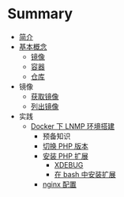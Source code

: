 # Summary

* [简介](README.md)
* [基本概念](concepts.md)
    * [镜像](concepts/image.md)
    * [容器](concepts/container.md)
    * [仓库](concepts/repository.md)
* 镜像
    * [获取镜像](image/get.md)
    * [列出镜像](image/list.md)
* 实践
    * [Docker 下 LNMP 环境搭建](practice/dnmp.md)
        * 预备知识
        * [切换 PHP 版本](practice/lnmp/change_php_version.md)
        * [安装 PHP 扩展](practice/lnmp/install_php_extension.md)
            * [XDEBUG](practice/lnmp/docker_phpstorm_xdebug.md)
            * [在 bash 中安装扩展](practice/lnmp/php_bash.md)
        * [nginx 配置](practice/lnmp/nginx_conf.md)
